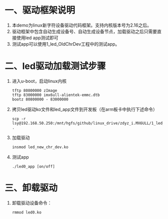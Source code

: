 # 一、驱动框架说明

1. 本demo为linux新字符设备驱动代码框架。支持内核版本号为2.16之后。
2. 驱动框架中包含自动生成设备号、自动生成设备节点，加载驱动之后只需要直接使用led app测试即可
3. 测试app可以使用1_led_OldChrDev工程中的测试app。





# 二、led驱动加载测试步骤

1. 进入u-boot，启动linux内核

   ```shell
   tftp 80800000 zImage
   tftp 83000000 imx6ull-alientek-emmc.dtb
   bootz 80800000 - 83000000
   ```

2. 拷贝led驱动ko文件和led_app文件到开发板（在arm板卡中执行下述命令）

   ```shell
   scp -r lsy@192.168.50.250:/mnt/hgfs/github/linux_drive/zdyz_i.MX6ULL/1_led_NewChrDev/drv/led_new_chr_dev.ko .
   ```
   
3. 加载驱动

   ```shell
   insmod led_new_chr_dev.ko
   ```

5. 测试app

   ```shell
   ./led0_app [on/off]
   ```




# 三、卸载驱动

1. 卸载驱动设备命令：

   ```shell
   rmmod led0.ko
   ```

   

